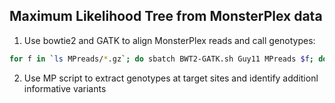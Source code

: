 ## Maximum Likelihood Tree from MonsterPlex data
1. Use bowtie2 and GATK to align MonsterPlex reads and call genotypes:
```bash
for f in `ls MPreads/*.gz`; do sbatch BWT2-GATK.sh Guy11 MPreads $f; done
```
2. Use MP script to extract genotypes at target sites and identify additionl informative variants
